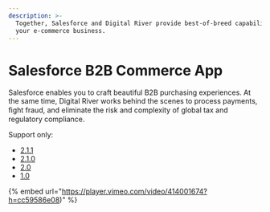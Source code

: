 ```yaml
---
description: >-
  Together, Salesforce and Digital River provide best-of-breed capabilities for
  your e-commerce business.
---
```


# Salesforce B2B Commerce App

Salesforce enables you to craft beautiful B2B purchasing experiences. At the same time, Digital River works behind the scenes to process payments, ﬁght fraud, and eliminate the risk and complexity of global tax and regulatory compliance.

Support only:

* [2.1.1](http://127.0.0.1:5000/o/-LqC\_Nsz4Z-JxICCsFw3/s/-MNZuPvN3iGOwRD0PjQh-457992110/)
* [2.1.0](http://127.0.0.1:5000/o/-LqC\_Nsz4Z-JxICCsFw3/s/-MNZuPvN3iGOwRD0PjQh-2706698810/)
* [2.0](http://127.0.0.1:5000/o/-LqC\_Nsz4Z-JxICCsFw3/s/-MNZuPvN3iGOwRD0PjQh-41739140/)
* [1.0](http://127.0.0.1:5000/o/-LqC\_Nsz4Z-JxICCsFw3/s/-MNZuPvN3iGOwRD0PjQh-694727794/)

{% embed url="https://player.vimeo.com/video/414001674?h=cc59586e08)" %}
